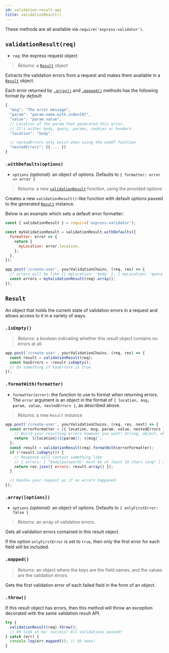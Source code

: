 ```yaml
---
id: validation-result-api
title: validationResult()
---
```


These methods are all available via `require('express-validator')`.

## `validationResult(req)`

- `req`: the express request object

> _Returns:_ a [`Result`](#result) object

Extracts the validation errors from a request and makes them available in a [`Result`](#result) object.

Each error returned by [`.array()`](#array-options) and [`.mapped()`](#mapped) methods
has the following format _by default_:

```js
{
  "msg": "The error message",
  "param": "param.name.with.index[0]",
  "value": "param value",
  // Location of the param that generated this error.
  // It's either body, query, params, cookies or headers.
  "location": "body",

  // nestedErrors only exist when using the oneOf function
  "nestedErrors": [{ ... }]
}
```

### `.withDefaults(options)`

- `options` _(optional)_: an object of options. Defaults to `{ formatter: error => error }`

> _Returns:_ a new [`validationResult`](#validationresultreq) function, using the provided options

Creates a new `validationResult()`-like function with default options passed to the generated
[`Result`](#result) instance.

Below is an example which sets a default error formatter:

```js
const { validationResult } = require('express-validator');

const myValidationResult = validationResult.withDefaults({
  formatter: error => {
    return {
      myLocation: error.location,
    };
  },
});

app.post('/create-user', yourValidationChains, (req, res) => {
  // errors will be like [{ myLocation: 'body' }, { myLocation: 'query' }], etc
  const errors = myValidationResult(req).array();
});
```

## `Result`

An object that holds the current state of validation errors in a request and allows access to it in
a variety of ways.

### `.isEmpty()`

> _Returns:_ a boolean indicating whether this result object contains no errors at all.

```js
app.post('/create-user', yourValidationChains, (req, res) => {
  const result = validationResult(req);
  const hasErrors = !result.isEmpty();
  // do something if hasErrors is true
});
```

### `.formatWith(formatter)`

- `formatter(error)`: the function to use to format when returning errors.  
   The `error` argument is an object in the format of `{ location, msg, param, value, nestedErrors }`, as described above.

> _Returns:_ a new `Result` instance

```js
app.post('/create-user', yourValidationChains, (req, res, next) => {
  const errorFormatter = ({ location, msg, param, value, nestedErrors }) => {
    // Build your resulting errors however you want! String, object, whatever - it works!
    return `${location}[${param}]: ${msg}`;
  };
  const result = validationResult(req).formatWith(errorFormatter);
  if (!result.isEmpty()) {
    // Response will contain something like
    // { errors: [ "body[password]: must be at least 10 chars long" ] }
    return res.json({ errors: result.array() });
  }

  // Handle your request as if no errors happened
});
```

### `.array([options])`

- `options` _(optional)_: an object of options. Defaults to `{ onlyFirstError: false }`

> _Returns:_ an array of validation errors.

Gets all validation errors contained in this result object.

If the option `onlyFirstError` is set to `true`, then only the first
error for each field will be included.

### `.mapped()`

> _Returns:_ an object where the keys are the field names, and the values are the validation errors

Gets the first validation error of each failed field in the form of an object.

### `.throw()`

If this result object has errors, then this method will throw an exception
decorated with the same validation result API.

```js
try {
  validationResult(req).throw();
  // Oh look at ma' success! All validations passed!
} catch (err) {
  console.log(err.mapped()); // Oh noes!
}
```

